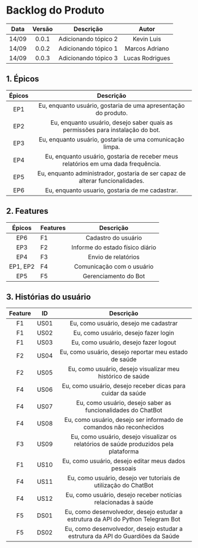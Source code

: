 # Backlog do Produto

|Data|Versão|Descrição|Autor|
|:--:|:--:|:--:|:---:|
|14/09|0.0.1|Adicionando tópico 2|Kevin Luis|
|14/09|0.0.2|Adicionando tópico 1|Marcos Adriano|
|14/09|0.0.3|Adicionando tópico 3|Lucas Rodrigues|

## 1. Épicos

|Épicos|Descrição|
|:-----------------------------------------------------------------:|:-------------------------------------------:|
|EP1| Eu, enquanto usuário, gostaria de uma apresentação do produto.|
|EP2| Eu, enquanto usuário, desejo saber quais as permissões para instalação do bot.|
|EP3| Eu, enquanto usuário, gostaria de uma comunicação limpa.|
|EP4| Eu, enquanto usuário, gostaria de receber meus relatórios em uma dada frequência.|
|EP5| Eu, enquanto administrador, gostaria de ser capaz de alterar funcionalidades.|
|EP6| Eu, enquanto usuario, gostaria de me cadastrar.|

## 2. Features

|Épicos|Features|Descrição|
|:--:|-----|:--:|
|EP6|F1|Cadastro do usuário|
|EP3|F2|Informe do estado físico diário|
|EP4|F3|Envio de relatórios|
|EP1, EP2|F4|Comunicação com o usuário|
|EP5|F5|Gerenciamento do Bot|

## 3. Histórias do usuário

|Feature|ID|Descrição|
|:--:|-----|:--:|
|F1|US01|Eu, como usuário, desejo me cadastrar|
|F1|US02|Eu, como usuário, desejo fazer login|
|F1|US03|Eu, como usuário, desejo fazer logout|
|F2|US04|Eu, como usuário, desejo reportar meu estado de saúde|
|F2|US05|Eu, como usuário, desejo visualizar meu histórico de saúde|
|F4|US06|Eu, como usuário, desejo receber dicas para cuidar da saúde|
|F4|US07|Eu, como usuário, desejo saber as funcionalidades do ChatBot|
|F4|US08|Eu, como usuário, desejo ser informado de comandos não reconhecidos|
|F3|US09|Eu, como usuário, desejo visualizar os relatórios de saúde produzidos pela plataforma|
|F1|US10|Eu, como usuário, desejo editar meus dados pessoais|
|F4|US11|Eu, como usuário, desejo ver tutoriais de utilização do ChatBot|
|F4|US12|Eu, como usuário, desejo receber notícias relacionadas à saúde|
|F5|DS01|Eu, como desenvolvedor, desejo estudar a estrutura da API do Python Telegram Bot|
|F5|DS02|Eu, como desenvolvedor, desejo estudar a estrutura da API do Guardiões da Saúde|
